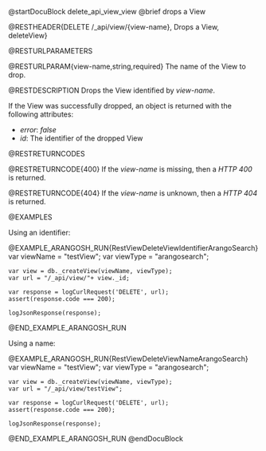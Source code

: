 @startDocuBlock delete_api_view_view
@brief drops a View

@RESTHEADER{DELETE /_api/view/{view-name}, Drops a View, deleteView}

@RESTURLPARAMETERS

@RESTURLPARAM{view-name,string,required}
The name of the View to drop.

@RESTDESCRIPTION
Drops the View identified by *view-name*.

If the View was successfully dropped, an object is returned with
the following attributes:
- *error*: *false*
- *id*: The identifier of the dropped View

@RESTRETURNCODES

@RESTRETURNCODE{400}
If the *view-name* is missing, then a *HTTP 400* is returned.

@RESTRETURNCODE{404}
If the *view-name* is unknown, then a *HTTP 404* is returned.

@EXAMPLES

Using an identifier:

@EXAMPLE_ARANGOSH_RUN{RestViewDeleteViewIdentifierArangoSearch}
    var viewName = "testView";
    var viewType = "arangosearch";

    var view = db._createView(viewName, viewType);
    var url = "/_api/view/"+ view._id;

    var response = logCurlRequest('DELETE', url);
    assert(response.code === 200);

    logJsonResponse(response);
@END_EXAMPLE_ARANGOSH_RUN

Using a name:

@EXAMPLE_ARANGOSH_RUN{RestViewDeleteViewNameArangoSearch}
    var viewName = "testView";
    var viewType = "arangosearch";

    var view = db._createView(viewName, viewType);
    var url = "/_api/view/testView";

    var response = logCurlRequest('DELETE', url);
    assert(response.code === 200);

    logJsonResponse(response);
@END_EXAMPLE_ARANGOSH_RUN
@endDocuBlock
